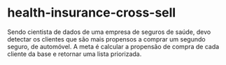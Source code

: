 # health-insurance-cross-sell
Sendo cientista de dados de uma empresa de seguros de saúde, devo detectar os clientes que são mais propensos a comprar um segundo seguro, de automóvel. A meta é calcular a propensão de compra de cada cliente da base e retornar uma lista priorizada.
